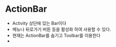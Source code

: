 # ActionBar
- Activity 상단에 있는 Bar이다
- 메뉴나 뒤로가기 버튼 등을 활성화 하여 사용할 수 있다.
- 현재는 ActionBar를 숨기고 Toolbar를 이용한다
- 